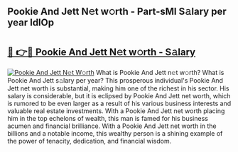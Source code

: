 ## Pookie And Jett N𝚎t w𝚘rth - Part-sMl S𝚊lary per year ldlOp

# <h2><a href="http://gc2fq12.nevu.top/?p=Pookie+And+Jett">🔗 👉🔴 Pookie And Jett N𝚎t w𝚘rth - S𝚊lary</a></h2>

[![Pookie And Jett N𝚎t W𝚘rth](https://i.imgur.com/Oavwk0R.jpeg)](http://gc2fq12.nevu.top/?p=Pookie+And+Jett)
What is Pookie And Jett n𝚎t w𝚘rth? What is Pookie And Jett s𝚊lary per year?
This prosperous individual's Pookie And Jett net worth is substantial, making him one of the richest in his sector. His salary is considerable, but it is eclipsed by Pookie And Jett net worth, which is rumored to be even larger as a result of his various business interests and valuable real estate investments. With a Pookie And Jett net worth placing him in the top echelons of wealth, this man is famed for his business acumen and financial brilliance. With a Pookie And Jett net worth in the billions and a notable income, this wealthy person is a shining example of the power of tenacity, dedication, and financial wisdom.
